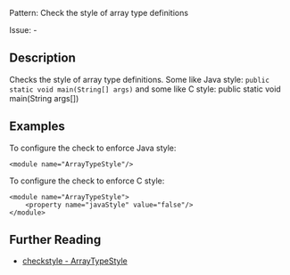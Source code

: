Pattern: Check the style of array type definitions

Issue: -

## Description

Checks the style of array type definitions. Some like Java style: `public static void main(String[] args)` and some like C style: public static void main(String args[]) 

## Examples

To configure the check to enforce Java style: 
    
    
    <module name="ArrayTypeStyle"/>
            

To configure the check to enforce C style: 
    
    
    <module name="ArrayTypeStyle">
        <property name="javaStyle" value="false"/>
    </module>

## Further Reading

* [checkstyle - ArrayTypeStyle](http://checkstyle.sourceforge.net/config_misc.html#ArrayTypeStyle)